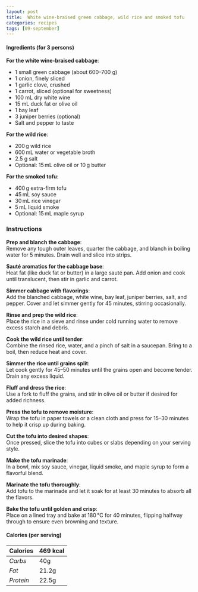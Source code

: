 ```yaml
---
layout: post
title:  White wine-braised green cabbage, wild rice and smoked tofu
categories: recipes
tags: [09-september]
---
```


#### Ingredients (for 3 persons)

**For the white wine-braised cabbage**:
- 1 small green cabbage (about 600–700 g)
- 1 onion, finely sliced
- 1 garlic clove, crushed
- 1 carrot, sliced (optional for sweetness)
- 100 mL dry white wine
- 15 mL duck fat or olive oil
- 1 bay leaf
- 3 juniper berries (optional)
- Salt and pepper to taste

**For the wild rice**:
- 200 g wild rice
- 600 mL water or vegetable broth
- 2.5 g salt
- Optional: 15 mL olive oil or 10 g butter

**For the smoked tofu**:
- 400 g extra-firm tofu
- 45 mL soy sauce
- 30 mL rice vinegar
- 5 mL liquid smoke
- Optional: 15 mL maple syrup

### Instructions

**Prep and blanch the cabbage**: <br/>
Remove any tough outer leaves, quarter the cabbage, and blanch in boiling water for 5 minutes. Drain well and slice into strips.

**Sauté aromatics for the cabbage base**: <br/>
Heat fat (like duck fat or butter) in a large sauté pan. Add onion and cook until translucent, then stir in garlic and carrot.

**Simmer cabbage with flavorings**: <br/>
Add the blanched cabbage, white wine, bay leaf, juniper berries, salt, and pepper. Cover and let simmer gently for 45 minutes, stirring occasionally.

**Rinse and prep the wild rice**: <br/>
Place the rice in a sieve and rinse under cold running water to remove excess starch and debris.

**Cook the wild rice until tender**: <br/>
Combine the rinsed rice, water, and a pinch of salt in a saucepan. Bring to a boil, then reduce heat and cover.

**Simmer the rice until grains split**: <br/>
Let cook gently for 45–50 minutes until the grains open and become tender. Drain any excess liquid.

**Fluff and dress the rice**: <br/>
Use a fork to fluff the grains, and stir in olive oil or butter if desired for added richness.

**Press the tofu to remove moisture**: <br/>
Wrap the tofu in paper towels or a clean cloth and press for 15–30 minutes to help it crisp up during baking.

**Cut the tofu into desired shapes**: <br/>
Once pressed, slice the tofu into cubes or slabs depending on your serving style.

**Make the tofu marinade**: <br/>
In a bowl, mix soy sauce, vinegar, liquid smoke, and maple syrup to form a flavorful blend.

**Marinate the tofu thoroughly**: <br/>
Add tofu to the marinade and let it soak for at least 30 minutes to absorb all the flavors.

**Bake the tofu until golden and crisp**: <br/>
Place on a lined tray and bake at 180 °C for 40 minutes, flipping halfway through to ensure even browning and texture.

#### Calories (per serving)

| **Calories** | 469 kcal |
| ----------- | ----------- |
| *Carbs* | 40g |
| *Fat* | 21.2g |
| *Protein* | 22.5g |